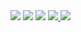 <body>

<img src= "./Resource/page-image-1.png">
<img src= "./Resource/page-image-2.png">
<img src= "./Resource/page-image-3.png">
<a href="https://example.com" id="link">
<img src="./Resource/page-image-4.png">
</a>
<img src= "./Resource/page-image-5.png">

<script>

  (function(){var w=window;if(w.ChannelIO){return w.console.error("ChannelIO script included twice.");}var ch=function(){ch.c(arguments);};ch.q=[];ch.c=function(args){ch.q.push(args);};w.ChannelIO=ch;function l(){if(w.ChannelIOInitialized){return;}w.ChannelIOInitialized=true;var s=document.createElement("script");s.type="text/javascript";s.async=true;s.src="https://cdn.channel.io/plugin/ch-plugin-web.js";var x=document.getElementsByTagName("script")[0];if(x.parentNode){x.parentNode.insertBefore(s,x);}}if(document.readyState==="complete"){l();}else{w.addEventListener("DOMContentLoaded",l);w.addEventListener("load",l);}})();

  ChannelIO('boot', {
  pluginKey: 'pluginKey": "a0e721d6-de54-49df-bb00-0a31ccda1eda'
}, function onBoot(error, user) {
  if (error) {
    console.error(error);
  } else {
    ChannelIO('openSupportBot', supportBotId: "108098", message?: null)
    console.log('boot success', user);
  }
});

</script>

</body>

<script>

  class ChannelService {
  loadScript() {
    (function(){var w=window;if(w.ChannelIO){return w.console.error("ChannelIO script included twice.");}var ch=function(){ch.c(arguments);};ch.q=[];ch.c=function(args){ch.q.push(args);};w.ChannelIO=ch;function l(){if(w.ChannelIOInitialized){return;}w.ChannelIOInitialized=true;var s=document.createElement("script");s.type="text/javascript";s.async=true;s.src="https://cdn.channel.io/plugin/ch-plugin-web.js";var x=document.getElementsByTagName("script")[0];if(x.parentNode){x.parentNode.insertBefore(s,x);}}if(document.readyState==="complete"){l();}else{w.addEventListener("DOMContentLoaded",l);w.addEventListener("load",l);}})();
  }

  boot(option, callback) {
    window.ChannelIO('boot', option, callback);
  }

  shutdown() {
    window.ChannelIO('shutdown');
  }

  showMessenger() {
    window.ChannelIO('showMessenger');
  }
  
  hideMessenger() {
    window.ChannelIO('hideMessenger');
  }

  openChat(chatId, message) {
    window.ChannelIO('openChat', chatId, message);
  }

  track(eventName, eventProperty) {
    window.ChannelIO('track', eventName, eventProperty);
  }
  
  onShowMessenger(callback) {
    window.ChannelIO('onShowMessenger', callback);
  }
  
  onHideMessenger(callback) {
    window.ChannelIO('onHideMessenger', callback);
  }
  
  onBadgeChanged(callback) {
    window.ChannelIO('onBadgeChanged', callback);
  }

  onChatCreated(callback) {
    window.ChannelIO('onChatCreated', callback);
  }

  onFollowUpChanged(callback) {
    window.ChannelIO('onFollowUpChanged', callback);
  }

  onUrlClicked(callback) {
    window.ChannelIO('onUrlClicked', callback);
  }

  clearCallbacks() {
    window.ChannelIO('clearCallbacks');
  }
  
  updateUser(userInfo, callback) {
    window.ChannelIO('updateUser', userInfo, callback);
  }

  addTags(tags, callback) {
    window.ChannelIO('addTags', tags, callback);
  }

  removeTags(tags, callback) {
    window.ChannelIO('removeTags', tags, callback);
  }

  setPage(page) {
    window.ChannelIO('setPage', page);
  }

  resetPage() {
    window.ChannelIO('resetPage');
  }

  showChannelButton() {
    window.ChannelIO('showChannelButton');
  }

  hideChannelButton() {
    window.ChannelIO('hideChannelButton');
  }

  setAppearance(appearance) {
    window.ChannelIO('setAppearance', appearance);
  }
}

export default new ChannelService();
</script>